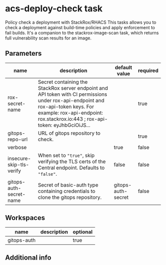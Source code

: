 # acs-deploy-check task

Policy check a deployment with StackRox/RHACS This tasks allows you to check a deployment against build-time policies and apply enforcement to fail builds. It's a companion to the stackrox-image-scan task, which returns full vulnerability scan results for an image.

## Parameters
|name|description|default value|required|
|---|---|---|---|
|rox-secret-name|Secret containing the StackRox server endpoint and API token with CI permissions under rox-api-endpoint and rox-api-token keys. For example: rox-api-endpoint: rox.stackrox.io:443 ; rox-api-token: eyJhbGciOiJS... ||true|
|gitops-repo-url|URL of gitops repository to check.||true|
|verbose||true|false|
|insecure-skip-tls-verify|When set to `"true"`, skip verifying the TLS certs of the Central endpoint. Defaults to `"false"`. |false|false|
|gitops-auth-secret-name|Secret of basic-auth type containing credentials to clone the gitops repository. |gitops-auth-secret|false|

## Workspaces
|name|description|optional|
|---|---|---|
|gitops-auth||true|

## Additional info

